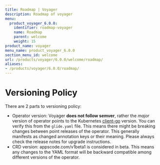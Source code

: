 ```yaml
---
title: Roadmap | Voyager
description: Roadmap of voyager
menu:
  product_voyager_6.0.0:
    identifier: roadmap-voyager
    name: Roadmap
    parent: welcome
    weight: 15
product_name: voyager
menu_name: product_voyager_6.0.0
section_menu_id: welcome
url: /products/voyager/6.0.0/welcome/roadmap/
aliases:
- /products/voyager/6.0.0/roadmap/
---
```


# Versioning Policy

There are 2 parts to versioning policy:

 - Operator version: Voyager __does not follow semver__, rather the _major_ version of operator points to the
Kubernetes [client-go](https://github.com/kubernetes/client-go#branches-and-tags) version. You can verify this
from the `glide.yaml` file. This means there might be breaking changes between point releases of the operator.
This generally manifests as changed annotation keys or their meaning.
Please always check the release notes for upgrade instructions.
 - CRD version: appscode.com/v1beta1 is considered in beta. This means any changes to the YAML format will be backward
compatible among different versions of the operator.
